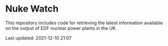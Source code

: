 # Nuke Watch

This repository includes code for retrieving the latest information available on the output of EDF nuclear power plants in the UK.

Last updated: 2021-12-10 21:07